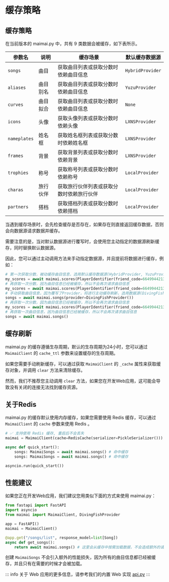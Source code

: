 # 缓存策略

## 缓存策略

在当前版本的 maimai.py 中，共有 9 类数据会被缓存，如下表所示。

| 参数名       | 说明     | 缓存场景                                 | 默认缓存数据源   |
|--------------|--------|--------------------------------------|------------------|
| `songs`      | 曲目     | 获取曲目列表或获取分数时依赖曲目信息     | `HybridProvider` |
| `aliases`    | 曲目别名 | 获取曲目列表或获取分数时依赖曲目信息     | `YuzuProvider`   |
| `curves`     | 曲目拟合 | 获取曲目列表或获取分数时依赖曲目信息     | `None`           |
| `icons`      | 头像     | 获取头像列表或获取分数时依赖头像         | `LXNSProvider`   |
| `nameplates` | 姓名框   | 获取姓名框列表或获取分数时依赖姓名框     | `LXNSProvider`   |
| `frames`     | 背景     | 获取背景列表或获取分数时依赖背景         | `LXNSProvider`   |
| `trophies`   | 称号     | 获取称号列表或获取分数时依赖称号         | `LocalProvider`  |
| `charas`     | 旅行伙伴 | 获取旅行伙伴列表或获取分数时依赖旅行伙伴 | `LocalProvider`  |
| `partners`   | 搭档     | 获取搭档列表或获取分数时依赖搭档         | `LocalProvider`  |

当遇到缓存场景时，会先检查缓存是否存在，如果存在则直接返回缓存数据，否则会向数据源请求数据并缓存。

需要注意的是，当对默认数据源进行覆写时，会使用您主动指定的数据源刷新缓存，同时替换默认数据源。

因此，您可以通过主动调用方法来手动指定数据源，并且提前将数据进行缓存，例如：

```python
# 第一次获取分数，被动缓存曲目信息，选用默认缓存数据源(HybridProvider, YuzuProvider, DivingFishProvider)
my_scores = await maimai.scores(PlayerIdentifier(friend_code=664994421382429), provider=lxns)
# 再获取一次分数，因为曲目信息已经被缓存，所以不会再次请求曲目信息
my_scores = await maimai.scores(PlayerIdentifier(friend_code=664994421382429), provider=lxns)
# 手动获取曲目信息，因为覆写了Provider，将进行主动缓存刷新，选用数据源(DivingFishProvider, YuzuProvider, DivingFishProvider)
songs = await maimai.songs(provider=DivingFishProvider())
# 再获取一次分数，因为曲目信息已经被缓存，所以不会再次请求曲目信息
my_scores = await maimai.scores(PlayerIdentifier(friend_code=664994421382429), provider=lxns)
# 再获取一次曲目信息，因为曲目信息已经被缓存，所以不会再次请求曲目信息
songs = await maimai.songs()
```

## 缓存刷新

maimai.py 的缓存遵循生存周期，默认的生存周期为24小时，您可以通过 `MaimaiClient` 的 `cache_ttl` 参数来设置缓存的生存周期。

如果您需要手动刷新缓存，可以通过获取 `MaimaiClient` 的 `_cache` 属性来获取缓存对象，并调用 `clear` 方法来清除缓存。

然而，我们不推荐您主动调用 `clear` 方法，如果您在开发Web应用，这可能会导致没有关闭的连接无法找到缓存资源。

## 关于Redis

maimai.py 的缓存默认使用内存缓存，如果您需要使用 Redis 缓存，可以通过 `MaimaiClient` 的 `cache` 参数来使用 Redis 。

```python
# ✅ 支持使用 Redis 缓存, 重启后不会丢失
maimai = MaimaiClient(cache=RedisCache(serializer=PickleSerializer()))

async def quick_start():
    songs: MaimaiSongs = await maimai.songs() # 命中缓存
    songs: MaimaiSongs = await maimai.songs() # 命中缓存

asyncio.run(quick_start())
```


## 性能建议

如果您正在开发Web应用，我们建议您用类似下面的方式来使用 maimai.py：

```python
from fastapi import FastAPI
import asyncio
from maimai import MaimaiClient, DivingFishProvider

app = FastAPI()
maimai = MaimaiClient()

@app.get("/songs/list", response_model=list[Song])
async def get_songs():
    return await maimai.songs() # 这里会从缓存中按需加载数据，不会造成额外的请求和性能损失
```

创建 `MaimaiSongs` 不会引入额外的性能损失，因为所有的曲目信息都已经被缓存，并且只有在需要的时候才会被加载。

::: info
关于 Web 应用的更多信息，请参考我们的内置 Web 实现 [api.py](https://github.com/TrueRou/maimai.py/blob/main/maimai_py/api.py)
:::
